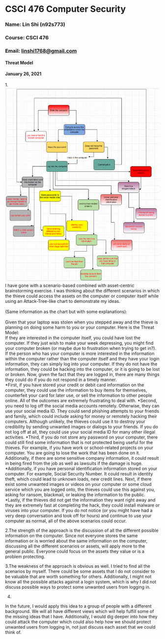 # CSCI 476 Computer Security
### Name: Lin Shi (n92s773)
### Course: CSCI 476
### Email: linshi1768@gmail.com

#### Threat Model
#### January 26, 2021

1.![](Brainstorm.PNG)
<br>
I have gone with a scenario-based combined with asset-centric brainstorming exercise. I was thinking about the different scenarios in which the thieve could access the assets on the computer or computer itself while using an Attack-Tree-like chart to demonstrate my ideas. <br>
<br>
(Same information as the chart but with some explanations):<br>
<br>
Given that your laptop was stolen when you stepped away and the thieve is planning on doing some harm to you or your computer. Here is the Threat Model: <br>
If they are interested in the computer itself, you could have lost the computer. If they just wish to make your week depressing, you might find your computer broken (or maybe due to frustration when trying to get in?). <br>
If the person who has your computer is more interested in the information within the computer rather than the computer itself and they have your login information, they can simply log into your computer. If they do not have the information, they could be hacking into the computer, or it is going to be lost or broken.
Now, given the fact that they are logged in, there are many things they could do if you do not respond in a timely manner. <br>
*First, if you have stored your credit or debit card information on the computer, they could use the information to buy items for themselves, counterfeit your card for later use, or sell the information to other people online. All of the outcomes are extremely frustrating to deal with.
*Second, you need to log off the social media accounts remotely. Otherwise, they can use your social media ID. They could send phishing attempts to your friends and family, which could include asking for money or remotely hacking their computers. Although unlikely, the thieves could use it to destroy your credibility by sending unwanted images or dialogs to your friends. If you do not log off at all, they could use your social media ID for many other illegal activities.
*Third, if you do not store any password on your computer, there could still find some information that is not protected being useful for the thieves. For example, if you have work or school-related projects on your computer. You are going to lose the work that has been done on it. Additionally, if there are some sensitive company information, it could result in being fired from the job as well as lawsuits if the damage is huge.
*Additionally, if you have personal identification information stored on your computer. For example, Social Security Number. It could result in identity theft, which could lead to unknown loads, new credit lines.
Next, if there exist some unwanted images or videos on your computer or some cloud service which you are logged onto, the thieves could use this against you, asking for ransom, blackmail, or leaking the information to the public.
*Lastly, if the thieves did not get the information they want right away and they are extremely fast at completing the hack, they could install malware or viruses into your computer. If you do not notice (or you might have had a very deep conversation and took off for hours) and continue to use your computer as normal, all of the above scenarios could occur.

2.The strength of the approach is the discussion of all the different possible information on the computer. Since not everyone stores the same information or is worried about the same information on the computer, discussing all the different scenarios or assets, will apply more to the general public. Everyone could focus on the assets they value or is a problem protecting.

3.The weakness of the approach is obvious as well. I tried to find all the scenarios by myself. There could be some assets that I do not consider to be valuable that are worth something for others. Additionally, I might not know all the possible attacks against a login system, which is why I did not discuss possible ways to protect some unwanted users from logging in.

4.
In the future, I would apply this idea to a group of people with a different background. We will all have different views which will help fulfill some of the missing ideas that I have. Additionally, I would dig deeper into how they could attack the computer which could also help how we should protect unwanted users from logging in, not just discuss each asset that we could think of.
